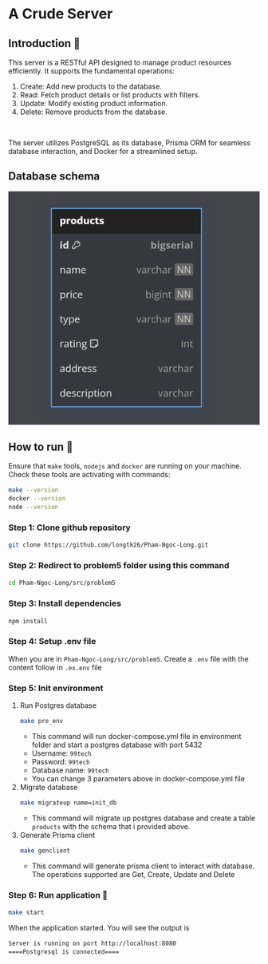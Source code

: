 # A Crude Server

## Introduction 🔖
This server is a RESTful API designed to manage product resources efficiently. It supports the fundamental operations:

1. Create: Add new products to the database.
2. Read: Fetch product details or list products with filters.
3. Update: Modify existing product information.
4. Delete: Remove products from the database.
<br/>

The server utilizes PostgreSQL as its database, Prisma ORM for seamless database interaction, and Docker for a streamlined setup.
## Database schema
![schema](imgs/schema.png)

## How to run 🤔
Ensure that `make` tools, `nodejs` and `docker` are running on your machine.
<br/>
Check these tools are activating with commands:
```bash
make --version
docker --version
node --version
```

### Step 1: Clone github repository
```bash
git clone https://github.com/longtk26/Pham-Ngoc-Long.git
```
### Step 2: Redirect to problem5 folder using this command

```bash
cd Pham-Ngoc-Long/src/problem5
```
### Step 3: Install dependencies
```bash
npm install
```
### Step 4: Setup .env file
When you are in `Pham-Ngoc-Long/src/problem5`. Create a `.env` file with the content follow in `.ex.env` file

### Step 5: Init environment
1. Run Postgres database
    ```bash
    make pre_env
    ```
    - This command will run docker-compose.yml file in environment folder and start a postgres database with port 5432
    - Username: `99tech`
    - Password: `99tech`
    - Database name: `99tech`   
    - You can change 3 parameters above in docker-compose.yml file
2. Migrate database
    ```bash
    make migrateup name=init_db
    ```
    - This command will migrate up postgres database and create a table `products` with the schema that i provided above.
3. Generate Prisma client 
    ```bash
    make genclient
    ```
    - This command will generate prisma client to interact with database. The operations supported are Get, Create, Update and Delete

### Step 6: Run application 🎇
```bash
make start
```
When the application started. You will see the output is
```bash
Server is running on port http://localhost:8080
====Postgresql is connected====
```